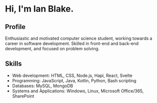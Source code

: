 # Hi, I'm Ian Blake.

## Profile
Enthusiastic and motivated computer science student, working towards a career in software development.
Skilled in front-end and back-end development, and focused on problem solving. 

## Skills
-	Web development: HTML, CSS, Node.js, Hapi, React, Svelte
-	Programming: JavaScript, Java, Kotlin, Python, Bash scripting
-	Databases: MySQL, MongoDB
-	Systems and Applications: Windows, Linux, Microsoft Office/365, SharePoint


<!--
**ianbl8/ianbl8** is a ✨ _special_ ✨ repository because its `README.md` (this file) appears on your GitHub profile.

Here are some ideas to get you started:

- 🔭 I’m currently working on ...
- 🌱 I’m currently learning ...
- 👯 I’m looking to collaborate on ...
- 🤔 I’m looking for help with ...
- 💬 Ask me about ...
- 📫 How to reach me: ...
- 😄 Pronouns: ...
- ⚡ Fun fact: ...
-->
